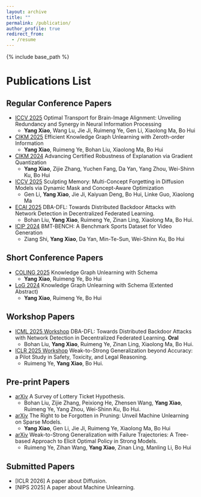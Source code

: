 ```yaml
---
layout: archive
title: ""
permalink: /publication/
author_profile: true
redirect_from:
  - /resume
---
```


{% include base_path %}

Publications List
======
## Regular Conference Papers
* [ICCV 2025](https://arxiv.org/pdf/2503.10663) Optimal Transport for Brain-Image Alignment: Unveiling Redundancy and Synergy in Neural Information Processing
  *  <b>Yang Xiao</b>, Wang Lu, Jie Ji, Ruimeng Ye, Gen Li, Xiaolong Ma, Bo Hui
* [CIKM 2025]() Efficient Knowledge Graph Unlearning with Zeroth-order Information
  *  <b>Yang Xiao</b>, Ruimeng Ye, Bohan Liu, Xiaolong Ma, Bo Hui
* [CIKM 2024](https://dl.acm.org/doi/abs/10.1145/3627673.3679650) Advancing Certified Robustness of Explanation via Gradient Quantization
  * <b>Yang Xiao</b>, Zijie Zhang, Yuchen Fang, Da Yan, Yang Zhou, Wei-Shinn Ku, Bo Hui
* [ICCV 2025](https://arxiv.org/pdf/2504.09039) Sculpting Memory: Multi-Concept Forgetting in Diffusion Models via Dynamic Mask and Concept-Aware Optimization
  *  Gen Li, <b>Yang Xiao</b>, Jie Ji, Kaiyuan Deng, Bo Hui, Linke Guo, Xiaolong Ma
* [ECAI 2025](https://arxiv.org/abs/2501.15005) DBA-DFL: Towards Distributed Backdoor Attacks with Network Detection in Decentralized Federated Learning. 
  * Bohan Liu, <b>Yang Xiao</b>, Ruimeng Ye, Zinan Ling, Xiaolong Ma, Bo Hui.
* [ICIP 2024](https://ieeexplore.ieee.org/abstract/document/10647534) BMT-BENCH: A Benchmark Sports Dataset for Video Generation
  * Ziang Shi, <b>Yang Xiao</b>, Da Yan, Min-Te-Sun, Wei-Shinn Ku, Bo Hui
 
## Short Conference Papers
* [COLING 2025](https://aclanthology.org/2025.coling-main.238/) Knowledge Graph Unlearning with Schema 
  * <b>Yang Xiao</b>, Ruimeng Ye, Bo Hui
* [LoG 2024](https://openreview.net/pdf?id=y8RGPFy6MX) Knowledge Graph Unlearning with Schema (Extented Abstract)
  * <b>Yang Xiao</b>, Ruimeng Ye, Bo Hui

## Workshop Papers
* [ICML 2025 Workshop](https://arxiv.org/abs/2501.15005) DBA-DFL: Towards Distributed Backdoor Attacks with Network Detection in Decentralized Federated Learning. <b>Oral</b>
  * Bohan Liu, <b>Yang Xiao</b>, Ruimeng Ye, Zinan Ling, Xiaolong Ma, Bo Hui.
* [ICLR 2025 Workshop](https://arxiv.org/abs/2410.12621) Weak-to-Strong Generalization beyond Accuracy: a Pilot Study in Safety, Toxicity, and Legal Reasoning. 
  * Ruimeng Ye, <b>Yang Xiao</b>, Bo Hui.

## Pre-print Papers
* [arXiv](https://arxiv.org/abs/2403.04861) A Survey of Lottery Ticket Hypothesis.
  * Bohan Liu, Zijie Zhang, Peixiong He, Zhensen Wang, <b>Yang Xiao</b>, Ruimeng Ye, Yang Zhou, Wei-Shinn Ku, Bo Hui.
* [arXiv](https://arxiv.org/abs/2507.18725) The Right to be Forgotten in Pruning: Unveil Machine Unlearning on Sparse Models.
  * <b>Yang Xiao</b>, Gen Li, Jie Ji, Ruimeng Ye, Xiaolong Ma, Bo Hui
* [arXiv](https://arxiv.org/abs/2507.18858) Weak-to-Strong Generalization with Failure Trajectories: A Tree-based Approach to Elicit Optimal Policy in Strong Models.
  * Ruimeng Ye, Zihan Wang, <b>Yang Xiao</b>, Zinan Ling, Manling Li, Bo Hui

## Submitted Papers
* [ICLR 2026] A paper about Diffusion.
* [NIPS 2025] A paper about Machine Unlearning.

